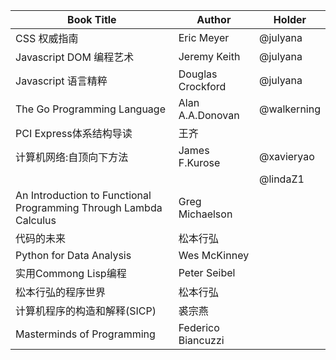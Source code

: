 | Book Title   | Author |  Holder |
| --- | --- | --- |
| CSS 权威指南 | Eric Meyer | @julyana |
| Javascript DOM 编程艺术 | Jeremy Keith | @julyana |
| Javascript 语言精粹 | Douglas Crockford | @julyana |
| The Go Programming Language | Alan A.A.Donovan | @walkerning |
| PCI Express体系结构导读  | 王齐 |  |
| 计算机网络:自顶向下方法 | James F.Kurose | @xavieryao |
|    |     | @lindaZ1 |
| An Introduction to Functional Programming Through Lambda Calculus | Greg Michaelson | |
| 代码的未来 | 松本行弘 | |
| Python for Data Analysis | Wes McKinney | |
| 实用Commong Lisp编程 | Peter Seibel | |
| 松本行弘的程序世界 | 松本行弘 | |
| 计算机程序的构造和解释(SICP) | 裘宗燕 | |
| Masterminds of Programming | Federico Biancuzzi | |
